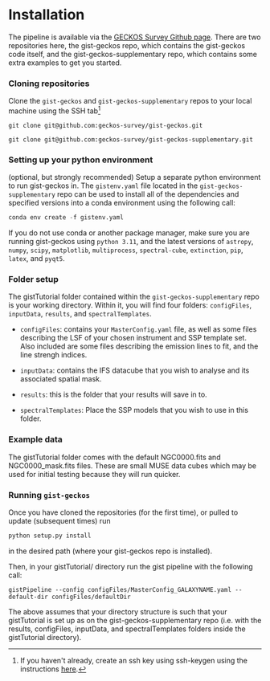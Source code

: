 # Installation

The pipeline is available via the [GECKOS Survey Github page](https://github.com/geckos-survey). There are two repositories here, the gist-geckos repo, which contains the gist-geckos code itself, and the gist-geckos-supplementary repo, which contains some extra examples to get you started.

### Cloning repositories 
Clone the `gist-geckos` and `gist-geckos-supplementary` repos to your local machine using the SSH tab[^1]
[^1]: If you haven't already, create an ssh key using ssh-keygen using the instructions [here](https://docs.github.com/en/authentication/connecting-to-github-with-ssh/adding-a-new-ssh-key-to-your-github-account).

`git clone git@github.com:geckos-survey/gist-geckos.git`

`git clone git@github.com:geckos-survey/gist-geckos-supplementary.git`

### Setting up your python environment 
(optional, but strongly recommended)
Setup a separate python environment to run gist-geckos in. The `gistenv.yaml` file located in the `gist-geckos-supplementary` repo can be used to install all of the dependencies and specified versions into a conda environment using the following call:

```py
conda env create -f gistenv.yaml
```

If you do not use conda or another package manager, make sure you are running gist-geckos using `python 3.11`, and the latest versions of `astropy`, `numpy`, `scipy`, `matplotlib`, `multiprocess`, `spectral-cube`, `extinction`, `pip`, `latex`, and `pyqt5`.

### Folder setup
The gistTutorial folder contained within the `gist-geckos-supplementary` repo is your working directory. Within it, you will find four folders: `configFiles`, `inputData`, `results`, and `spectralTemplates`. 

- `configFiles`: contains your `MasterConfig.yaml` file, as well as some files describing the LSF of your chosen instrument and SSP template set. Also included are some files describing the emission lines to fit, and the line strengh indices. 

- `inputData`: contains the IFS datacube that you wish to analyse and its associated spatial mask.

- `results`: this is the folder that your results will save in to.

- `spectralTemplates`: Place the SSP models that you wish to use in this folder. 

### Example data 
The gistTutorial folder comes with the default NGC0000.fits and NGC0000_mask.fits files. These are small MUSE data cubes which may be used for initial testing because they will run quicker.

### Running `gist-geckos`
Once you have cloned the repositories (for the first time), or pulled to update (subsequent times) run 
```py
python setup.py install 
```

 in the desired path (where your gist-geckos repo is installed). 

Then, in your gistTutorial/ directory run the gist pipeline with the following call:

```
gistPipeline --config configFiles/MasterConfig_GALAXYNAME.yaml --default-dir configFiles/defaultDir
```

The above assumes that your directory structure is such that your gistTutorial is set up as on the gist-geckos-supplementary repo (i.e. with the results, configFiles, inputData, and spectralTemplates folders inside the gistTutorial directory). 
